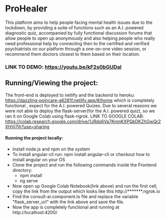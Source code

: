 # ProHealer
This platform aims to help people facing mental health issues due to the lockdown, by providing a suite of functions such as an A.I. powered diagnostic quiz, accompanied by fully functional discussion forums that allow people to open up anonymously and also helping people who really need professional help by connecting then to the certified and verified psychiatrists on our platform through a one-on-one video session, or recommend them doctors closest to them based on their location.
### LINK TO DEMO: https://youtu.be/kF2s0bGUDaI

## Running/Viewing the project: 
The front-end is deployed to netlify and the backend to heroku: https://dazzling-poincare-a6281f.netlify.app/#/home which is completely functional , expect for the A.I. powered Quizes.
Due to several reasons we were not able to deploy the flask-server(for the A.I. powered quiz), so we ran it on Google Colab using flask-ngrok.
LINK TO GOOGLE COLAB: https://colab.research.google.com/drive/1JRds6Va7KnmKXPQkDKZhGwQr2XHVi7jh?usp=sharing

#### Running the project locally:
- Install node.js and npm on the system 
- To install angular-cli run: npm install angular-cli or checkout how to install angular on your OS
- Clone the project and run the following commands inside the Frontend directory: 
    - npm install
    - ng serve
- Now open up Google Colab Notebook(link above) and run the first cell, copy the link from the output which looks like this http://*******.ngrok.io 
- Find the consult-ai.component.ts file and replace the variable "flask_server_url" with the link above and save the file.
- Now the app is completely functional and running at http://localhost:4200/
